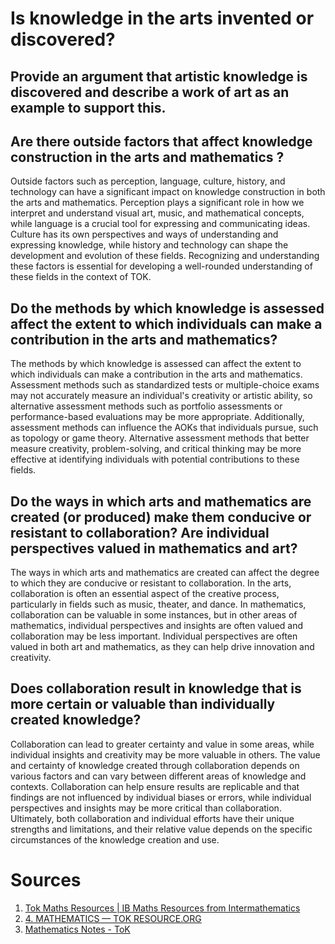 # Is knowledge in the arts invented or discovered?
## Provide an argument that artistic knowledge is discovered and describe a work of art as an example to support this.


## Are there outside factors that affect knowledge construction in the arts and mathematics ?
Outside factors such as perception, language, culture, history, and technology can have a significant impact on knowledge construction in both the arts and mathematics. Perception plays a significant role in how we interpret and understand visual art, music, and mathematical concepts, while language is a crucial tool for expressing and communicating ideas. Culture has its own perspectives and ways of understanding and expressing knowledge, while history and technology can shape the development and evolution of these fields. Recognizing and understanding these factors is essential for developing a well-rounded understanding of these fields in the context of TOK.

## Do the methods by which knowledge is assessed affect the extent to which individuals can make a contribution in the arts and mathematics?
The methods by which knowledge is assessed can affect the extent to which individuals can make a contribution in the arts and mathematics. Assessment methods such as standardized tests or multiple-choice exams may not accurately measure an individual's creativity or artistic ability, so alternative assessment methods such as portfolio assessments or performance-based evaluations may be more appropriate. Additionally, assessment methods can influence the AOKs that individuals pursue, such as topology or game theory. Alternative assessment methods that better measure creativity, problem-solving, and critical thinking may be more effective at identifying individuals with potential contributions to these fields.

## Do the ways in which arts and mathematics are created (or produced) make them conducive or resistant to collaboration? Are individual perspectives valued in mathematics and art?
The ways in which arts and mathematics are created can affect the degree to which they are conducive or resistant to collaboration. In the arts, collaboration is often an essential aspect of the creative process, particularly in fields such as music, theater, and dance. In mathematics, collaboration can be valuable in some instances, but in other areas of mathematics, individual perspectives and insights are often valued and collaboration may be less important. Individual perspectives are often valued in both art and mathematics, as they can help drive innovation and creativity.

## Does collaboration result in knowledge that is more certain or valuable than individually created knowledge?
Collaboration can lead to greater certainty and value in some areas, while individual insights and creativity may be more valuable in others. The value and certainty of knowledge created through collaboration depends on various factors and can vary between different areas of knowledge and contexts. Collaboration can help ensure results are replicable and that findings are not influenced by individual biases or errors, while individual perspectives and insights may be more critical than collaboration. Ultimately, both collaboration and individual efforts have their unique strengths and limitations, and their relative value depends on the specific circumstances of the knowledge creation and use.


# Sources
1. [Tok Maths Resources | IB Maths Resources from Intermathematics](https://ibmathsresources.com/ibtokmaths/)
2. [4. MATHEMATICS — TOK RESOURCE.ORG](https://www.tokresource.org/4-mathematics)
3. [Mathematics Notes - ToK](https://www.ibmastery.com/blog/mathematics-notes-theory-of-knowledge)

